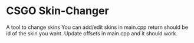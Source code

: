 # CSGO Skin-Changer
A tool to change skins
You can add/edit skins in main.cpp return should be id of the skin you want.
Update offsets in main.cpp and it should work.
